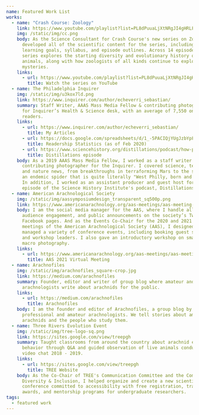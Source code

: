 ```yaml
---
name: Featured Work List
works:
  - name: "Crash Course: Zoology"
    link: https://www.youtube.com/playlist?list=PL8dPuuaLjXtNRgJI4gHRLFtOD_r4hfJaF
    img: /static/img/cc.png
    body: As the Science Consultant for Crash Course's new series on Zoology, I
      developed all of the scientific content for the series, including the
      learning goals, syllabus, and episode outlines. Across 14 episodes, this
      series explores the starting diversity and evolutionary history of
      animals, along with how zoologists of all kinds continue to explore these
      mysteries.
    links:
      - url: https://www.youtube.com/playlist?list=PL8dPuuaLjXtNRgJI4gHRLFtOD_r4hfJaF
        title: Watch the series on YouTube
  - name: The Philadelphia Inquirer
    img: /static/img/u3kox7ld.png
    link: https://www.inquirer.com/author/echeverri_sebastian/
    summary: Staff Writer, AAAS Mass Media Fellow & contributing photographer. Wrote
      for Inquirer’s Health & Science desk, with an average of 7,550 online
      readers.
    links:
      - url: https://www.inquirer.com/author/echeverri_sebastian/
        title: My Articles
      - url: https://docs.google.com/spreadsheets/d/1_-5PACIQjYUgJzbYpFs_BtYk7ijRwPo2vrU4HwYhNTU/edit?usp=sharing
        title: Readership Statistics (as of Feb 2020)
      - url: https://www.sciencehistory.org/distillations/podcast/how-philadelphias-water-pollution-problems-shaped-the-city
        title: Distillations episode
    body: As a 2019 AAAS Mass Media Fellow, I worked as a staff writer and
      contributing photographer for the Inquirer. I covered science, technology,
      and nature news, from breakthroughs in terraforming Mars to the story of
      an endemic spider that is quite literally "West Philly, born and raised".
      In addition, I worked as an assistant producer and guest host for an
      episode of the Science History Institute's podcast, Distillations.
  - name: American Arachnological Society
    img: /static/img/aassymposiumdesign_transparent_sq500p.png
    link: https://www.americanarachnology.org/aas-meetings/aas-meeting-2021/
    body: I am the social media manager for the AAS, where I handle all posts,
      audience engagement, and public announcements on the society’s Twitter and
      Facebook pages. And as the Events Co-Chair for the 2020 and 2021 virtual
      meetings of the American Arachnological Society (AAS), I designed and
      managed a variety of conference events, including booking guest speakers
      and workshop leaders. I also gave an introductory workshop on smartphone
      macro photography.
    links:
      - url: https://www.americanarachnology.org/aas-meetings/aas-meeting-2021/
        title: AAS 2021 Virtual Meeting
  - name: Arachnofiles
    img: /static/img/arachnofiles_square-crop.jpg
    link: https://medium.com/arachnofiles
    summary: Founder, editor and writer of group blog where amateur and professional
      arachnologists write about arachnids for the public.
    links:
      - url: https://medium.com/arachnofiles
        title: Arachnofiles
    body: I am the founder and editor of Arachnofiles, a group blog by a mix of
      professional and amateur arachnologists. We tell stories about amazing
      arachnids and the people who study them.
  - name: Three Rivers Evolution Event
    img: /static/img/tree-logo-sq.png
    link: https://sites.google.com/view/treepgh
    summary: Taught classrooms from around the country about arachnid ecology and
      behavior through Q&A and guided observation of live animals conducted via
      video chat 2018 - 2019.
    links:
      - url: https://sites.google.com/view/treepgh
        title: TREE Website
    body: As the Co-Chair of TREE's Communication Committee and the Committee for
      Diversity & Inclusion, I helped organize and create a new scientific
      conference committed to accessibility with free registration, travel
      awards, and mentorship programs for undergraduate researchers.
tags:
  - featured work
---
```

